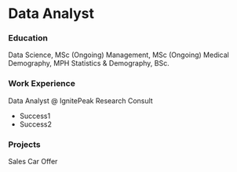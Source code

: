 # Data Analyst

### Education
Data Science, MSc (Ongoing)
Management, MSc (Ongoing)
Medical Demography, MPH
Statistics & Demography, BSc.


### Work Experience
Data Analyst @ IgnitePeak Research Consult
- Success1
- Success2

### Projects
Sales 
Car
Offer
